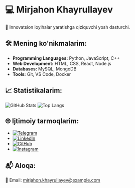 # 💻 Mirjahon Khayrullayev  
🚀 Innovatsion loyihalar yaratishga qiziquvchi yosh dasturchi.

## 🛠️ Mening ko'nikmalarim:
- **Programming Languages:** Python, JavaScript, C++
- **Web Development:** HTML, CSS, React, Node.js
- **Databases:** MySQL, MongoDB
- **Tools:** Git, VS Code, Docker

## 📈 Statistikalarim:
![GitHub Stats](https://github-readme-stats.vercel.app/api?username=YOUR_USERNAME&show_icons=true&theme=radical)
![Top Langs](https://github-readme-stats.vercel.app/api/top-langs/?username=YOUR_USERNAME&layout=compact&theme=radical)

## 🌐 Ijtimoiy tarmoqlarim:
- [![Telegram](https://img.shields.io/badge/Telegram-blue?logo=telegram)](https://t.me/YOUR_TELEGRAM)
- [![LinkedIn](https://img.shields.io/badge/LinkedIn-blue?logo=linkedin)](https://linkedin.com/in/YOUR_LINKEDIN)
- [![GitHub](https://img.shields.io/badge/GitHub-black?logo=github)](https://github.com/YOUR_USERNAME)
- [![Instagram](https://img.shields.io/badge/Instagram-purple?logo=instagram)](https://instagram.com/YOUR_INSTAGRAM)

## 📬 Aloqa:
📧 Email: mirjahon.khayrullayev@example.com  
